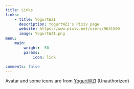 ```yaml
---
title: Links
links:
    - title: YogurtWZI
      description: YogurtWZI's Pixiv page
      website: https://www.pixiv.net/users/9631509
      image: YogurtWZI.png
menu:
    main:
        weight: -50
        params:
            icon: link

comments: false
---
```


Avatar and some icons are from [YogurtWZI](https://www.pixiv.net/users/9631509) (Unauthorized)
